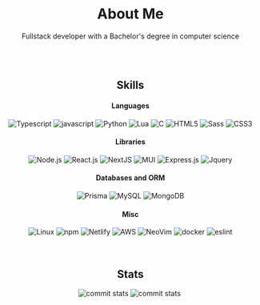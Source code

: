<div align="center">
    <h1>About Me</h1>
    <p>Fullstack developer with a Bachelor's degree in computer science</p>
	<br/>
	<br/>
	<h2>Skills</h2>
	<h4>Languages</h4>
	<div>
		<img src="https://img.shields.io/badge/TypeScript-007ACC?style=for-the-badge&logo=typescript&logoColor=white"
			alt="Typescript" />
		<img src="https://img.shields.io/badge/JavaScript-F7DF1E?style=for-the-badge&logo=javascript&logoColor=black"
			alt="javascript" />
		<img src="https://img.shields.io/badge/Python-14354C?style=for-the-badge&logo=python&logoColor=white"
			alt="Python" />
		<img src="https://img.shields.io/badge/Lua-2C2D72?style=for-the-badge&logo=lua&logoColor=white"
			alt="Lua" />
		<img src="https://img.shields.io/badge/C-00599C?style=for-the-badge&logo=c&logoColor=white" alt="C" />
		<img src="https://img.shields.io/badge/HTML5-E34F26?style=for-the-badge&logo=html5&logoColor=white"
			alt="HTML5" />
		<img src="https://img.shields.io/badge/Sass-CC6699?style=for-the-badge&logo=sass&logoColor=white"
			alt="Sass" />
		<img src="https://img.shields.io/badge/CSS3-1572B6?style=for-the-badge&logo=css3&logoColor=white"
			alt="CSS3" />
	</div>
	<h4>Libraries</h4>
	<div align="center">
		<img src="https://img.shields.io/badge/Node.js-43853D?style=for-the-badge&logo=node.js&logoColor=white"
			alt="Node.js" />
		<img src="https://img.shields.io/badge/React-20232A?style=for-the-badge&logo=react&logoColor=61DAFB"
			alt="React.js" />
		<img src="https://img.shields.io/badge/Next.js-000?logo=nextdotjs&logoColor=fff&style=for-the-badge"
			alt="NextJS" />
		<img src="https://img.shields.io/badge/Material--UI-0081CB?style=for-the-badge&logo=material-ui&logoColor=white"
			alt="MUI" />
		<img src="https://img.shields.io/badge/Express.js-404D59?style=for-the-badge" alt="Express.js" />
		<img src="https://img.shields.io/badge/jQuery-0769AD?style=for-the-badge&logo=jquery&logoColor=white"
			alt="Jquery" />
	</div>
	<h4>Databases and ORM </h4>
	<div align="center">
		<img src="https://img.shields.io/badge/Prisma-3982CE?style=for-the-badge&logo=Prisma&logoColor=white"
			alt="Prisma" />
		<img src="https://img.shields.io/badge/MySQL-00000F?style=for-the-badge&logo=mysql&logoColor=white"
			alt="MySQL" />
		<img src="https://img.shields.io/badge/MongoDB-4EA94B?style=for-the-badge&logo=mongodb&logoColor=white"
			alt="MongoDB" />
	</div>
	<h4>Misc</h4>
	<div>
		<img src="https://img.shields.io/badge/Linux-FCC624?style=for-the-badge&logo=linux&logoColor=black"
			alt="Linux" />
		<img src="https://img.shields.io/badge/npm-CB3837?style=for-the-badge&logo=npm&logoColor=white"
			alt="npm" />
		<img src="https://img.shields.io/badge/Netlify-00C7B7?style=for-the-badge&logo=netlify&logoColor=white"
			alt="Netlify" />
		<img src="https://img.shields.io/badge/Amazon_AWS-232F3E?style=for-the-badge&logo=amazon-aws&logoColor=white"
			alt="AWS" />
		<img src="https://img.shields.io/badge/NeoVim-%2357A143.svg?&style=for-the-badge&logo=neovim&logoColor=white"
			alt="NeoVim" />
		<img src="https://img.shields.io/badge/docker-%230db7ed.svg?style=for-the-badge&logo=docker&logoColor=white"
			alt="docker" />
		<img src="https://img.shields.io/badge/eslint-3A33D1?style=for-the-badge&logo=eslint&logoColor=white"
			alt="eslint" />
	</div>
	<br/>
	<br/>
	<h2>Stats</h2>
	<div>
		<img src="http://github-profile-summary-cards.vercel.app/api/cards/profile-details?username=decipher-cs&theme=midnight_purple"
			alt="commit stats" />
		<img src="http://github-profile-summary-cards.vercel.app/api/cards/repos-per-language?username=decipher-cs&theme=midnight_purple&exclude={exclude}"
			alt="commit stats" />
		<img src="http://github-profile-summary-cards.vercel.app/api/cards/stats?username=decipher-cs&theme=midnight_purple"
			alt="" />
	</div>
	<br/>
	<br/>
</div>

